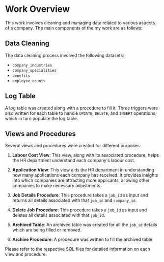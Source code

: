 # Work Overview

This work involves cleaning and managing data related to various aspects of a company. The main components of the my work are as follows:

## Data Cleaning

The data cleaning process involved the following datasets:
- `company_industries`
- `company_specialities`
- `benefits`
- `employee_counts`

## Log Table

A log table was created along with a procedure to fill it. Three triggers were also written for each table to handle `UPDATE`, `DELETE`, and `INSERT` operations, which in turn populate the log table.

## Views and Procedures

Several views and procedures were created for different purposes:

1. **Labour Cost View**: This view, along with its associated procedure, helps the HR department understand each company's labour cost.

2. **Application View**: This view aids the HR department in understanding how many applications each company has received. It provides insights into which companies are attracting more applicants, allowing other companies to make necessary adjustments.

3. **Job Details Procedure**: This procedure takes a `job_id` as input and returns all details associated with that `job_id` and `company_id`.

4. **Delete Job Procedure**: This procedure takes a `job_id` as input and deletes all details associated with that `job_id`.

5. **Archived Table**: An archived table was created for all the `job_id` details which are being filled or removed.

6. **Archive Procedure**: A procedure was written to fill the archived table.

Please refer to the respective SQL files for detailed information on each view and procedure.
